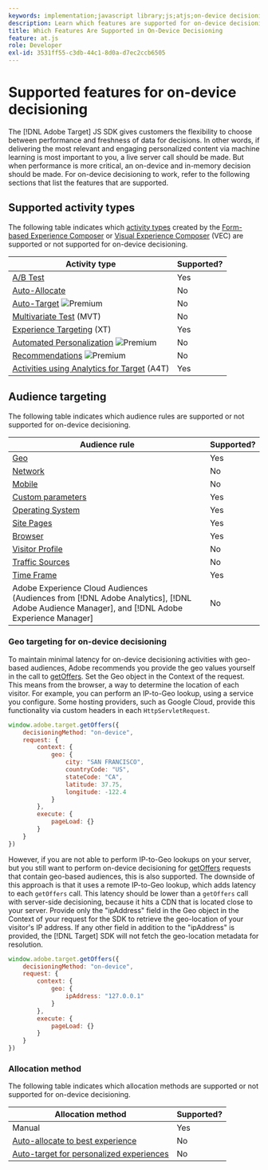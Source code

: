 ```yaml
---
keywords: implementation;javascript library;js;atjs;on-device decisioning;on device decisioning;supported features
description: Learn which features are supported for on-device decisioning.
title: Which Features Are Supported in On-Device Decisioning
feature: at.js
role: Developer
exl-id: 3531ff55-c3db-44c1-8d0a-d7ec2ccb6505
---
```

# Supported features for on-device decisioning

The [!DNL Adobe Target] JS SDK gives customers the flexibility to choose between performance and freshness of data for decisions. In other words, if delivering the most relevant and engaging personalized content via machine learning is most important to you, a live server call should be made. But when performance is more critical, an on-device and in-memory decision should be made. For on-device decisioning to work, refer to the following sections that list the features that are supported.

## Supported activity types

The following table indicates which [activity types](/help/c-activities/target-activities-guide.md) created by the [Form-based Experience Composer](/help/c-experiences/form-experience-composer.md) or [Visual Experience Composer](/help/c-experiences/c-visual-experience-composer/visual-experience-composer.md) (VEC) are supported or not supported for on-device decisioning.

|Activity type|Supported?|
| --- | --- |
|[A/B Test](/help/c-activities/t-test-ab/test-ab.md)|Yes|
|[Auto-Allocate](/help/c-activities/automated-traffic-allocation/automated-traffic-allocation.md)|No|
|[Auto-Target](/help/c-activities/auto-target/auto-target-to-optimize.md) ![Premium](/help/assets/premium.png)|No|
|[Multivariate Test](/help/c-activities/c-multivariate-testing/multivariate-testing.md) (MVT)|No|
|[Experience Targeting](/help/c-activities/t-experience-target/experience-target.md) (XT)|Yes|
|[Automated Personalization](/help/c-activities/t-automated-personalization/automated-personalization.md) ![Premium](/help/assets/premium.png)|No|
|[Recommendations](/help/c-recommendations/recommendations.md) ![Premium](/help/assets/premium.png)|No|
|[Activities using Analytics for Target](/help/c-integrating-target-with-mac/a4t/a4t.md) (A4T)|Yes|

## Audience targeting

The following table indicates which audience rules are supported or not supported for on-device decisioning. 

|Audience rule|Supported?|
| --- | --- |
|[Geo](/help/c-target/c-audiences/c-target-rules/geo.md)|Yes|
|[Network](/help/c-target/c-audiences/c-target-rules/network.md)|No|
|[Mobile](/help/c-target/c-audiences/c-target-rules/mobile.md)|No|
|[Custom parameters](/help/c-target/c-audiences/c-target-rules/custom-parameters.md)|Yes|
|[Operating System](/help/c-target/c-audiences/c-target-rules/operating-system.md)|Yes|
|[Site Pages](/help/c-target/c-audiences/c-target-rules/site-pages.md)|Yes|
|[Browser](/help/c-target/c-audiences/c-target-rules/browser.md)|Yes|
|[Visitor Profile](/help/c-target/c-audiences/c-target-rules/visitor-profile.md)|No|
|[Traffic Sources](/help/c-target/c-audiences/c-target-rules/traffic-sources.md)|No|
|[Time Frame](/help/c-target/c-audiences/c-target-rules/time-frame.md)|Yes|
|Adobe Experience Cloud Audiences<br>(Audiences from [!DNL Adobe Analytics], [!DNL Adobe Audience Manager], and [!DNL Adobe Experience Manager]|No|

### Geo targeting for on-device decisioning

To maintain minimal latency for on-device decisioning activities with geo-based audiences, Adobe recommends you provide the geo values yourself in the call to [getOffers](/help/c-implementing-target/c-implementing-target-for-client-side-web/adobe-target-getoffers-atjs-2.md). Set the Geo object in the Context of the request. This means from the browser, a way to determine the location of each visitor. For example, you can perform an IP-to-Geo lookup, using a service you configure. Some hosting providers, such as Google Cloud, provide this functionality via custom headers in each `HttpServletRequest`.

```javascript
window.adobe.target.getOffers({ 
	decisioningMethod: "on-device", 
	request: { 
		context: { 
			geo: { 
				city: "SAN FRANCISCO", 
				countryCode: "US", 
				stateCode: "CA", 
				latitude: 37.75, 
				longitude: -122.4 
			} 
		}, 
		execute: { 
			pageLoad: {} 
		} 
	} 
})
```

However, if you are not able to perform IP-to-Geo lookups on your server, but you still want to perform on-device decisioning for [getOffers](/help/c-implementing-target/c-implementing-target-for-client-side-web/adobe-target-getoffers-atjs-2.md) requests that contain geo-based audiences, this is also supported. The downside of this approach is that it uses a remote IP-to-Geo lookup, which adds latency to each `getOffers` call. This latency should be lower than a `getOffers` call with server-side decisioning, because it hits a CDN that is located close to your server. Provide only the "ipAddress" field in the Geo object in the Context of your request for the SDK to retrieve the geo-location of your visitor's IP address. If any other field in addition to the "ipAddress" is provided, the [!DNL Target] SDK will not fetch the geo-location metadata for resolution.

```javascript
window.adobe.target.getOffers({ 
	decisioningMethod: "on-device", 
	request: { 
		context: { 
			geo: { 
				ipAddress: "127.0.0.1" 
			} 
		}, 
		execute: { 
			pageLoad: {} 
		} 
	} 
})
```

### Allocation method

The following table indicates which allocation methods are supported or not supported for on-device decisioning.

|Allocation method|Supported?|
| --- | --- |
|Manual|Yes|
|[Auto-allocate to best experience](/help/c-activities/automated-traffic-allocation/automated-traffic-allocation.md)|No|
|[Auto-target for personalized experiences](/help/c-activities/auto-target/auto-target-to-optimize.md)|No|
